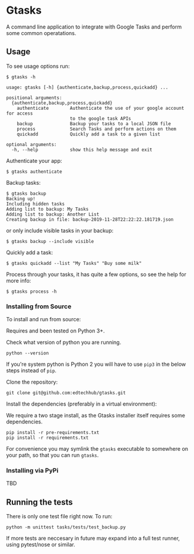 # Gtasks

A command line application to integrate with Google Tasks and perform some common operatations.

## Usage

To see usage options run:
```
$ gtasks -h

usage: gtasks [-h] {authenticate,backup,process,quickadd} ...

positional arguments:
  {authenticate,backup,process,quickadd}
    authenticate        Authenticate the use of your google account for access
                        to the google task APIs
    backup              Backup your tasks to a local JSON file
    process             Search Tasks and perform actions on them
    quickadd            Quickly add a task to a given list

optional arguments:
  -h, --help            show this help message and exit
```

Authenticate your app:
```
$ gtasks authenticate
```

Backup tasks:
```
$ gtasks backup
Backing up!
Including hidden tasks
Adding list to backup: My Tasks
Adding list to backup: Another List
Creating backup in file: backup-2019-11-28T22:22:22.181719.json
```
or only include visible tasks in your backup:
```
$ gtasks backup --include visible
```

Quickly add a task:
```
$ gtasks quickadd --list "My Tasks" "Buy some milk"
```

Process through your tasks, it has quite a few options, so see the help for more info:
```
$ gtasks process -h
```

### Installing from Source

To install and run from source:

Requires and been tested on Python 3+.

Check what version of python you are running.
```
python --version
```
If you're system python is Python 2 you will have to use `pip3` in the below steps instead of `pip`.

Clone the repository:

```
git clone git@github.com:edtechhub/gtasks.git
```
Install the dependencies (preferably in a virtual environment):

We require a two stage install, as the Gtasks installer itself requires some dependencies.
```
pip install -r pre-requirements.txt
pip install -r requirements.txt
```

For convenience you may symlink the `gtasks` executable to somewhere on your path, so that you can run `gtasks`.

### Installing via PyPi

TBD

## Running the tests

There is only one test file right now. To run:
```
python -m unittest tasks/tests/test_backup.py
```
If more tests are neccesary in future may expand into a full test runner, using pytest/nose or similar.
